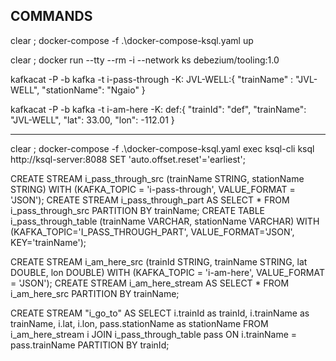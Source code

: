 ## COMMANDS
clear ; docker-compose -f .\docker-compose-ksql.yaml up

clear ; docker run --tty --rm -i --network ks debezium/tooling:1.0

kafkacat -P -b kafka -t i-pass-through -K:
JVL-WELL:{ "trainName" : "JVL-WELL", "stationName": "Ngaio" }

kafkacat -P -b kafka -t i-am-here -K:
def:{ "trainId": "def", "trainName": "JVL-WELL", "lat": 33.00, "lon": -112.01 }

--------------------------------------------------------------------------------

clear ; docker-compose -f .\docker-compose-ksql.yaml exec ksql-cli ksql http://ksql-server:8088
SET 'auto.offset.reset'='earliest';


CREATE STREAM i_pass_through_src (trainName STRING, stationName STRING) WITH (KAFKA_TOPIC = 'i-pass-through', VALUE_FORMAT = 'JSON');
CREATE STREAM i_pass_through_part AS SELECT * FROM i_pass_through_src PARTITION BY trainName;
CREATE TABLE i_pass_through_table (trainName VARCHAR, stationName VARCHAR) WITH (KAFKA_TOPIC='I_PASS_THROUGH_PART', VALUE_FORMAT='JSON', KEY='trainName');

CREATE STREAM i_am_here_src (trainId STRING, trainName STRING, lat DOUBLE, lon DOUBLE) WITH (KAFKA_TOPIC = 'i-am-here', VALUE_FORMAT = 'JSON');
CREATE STREAM i_am_here_stream AS SELECT * FROM i_am_here_src PARTITION BY trainName;

CREATE STREAM "i_go_to" AS
  SELECT i.trainId as trainId, i.trainName as trainName, i.lat, i.lon, pass.stationName as stationName FROM i_am_here_stream i
  JOIN i_pass_through_table pass ON i.trainName = pass.trainName
  PARTITION BY trainId;
